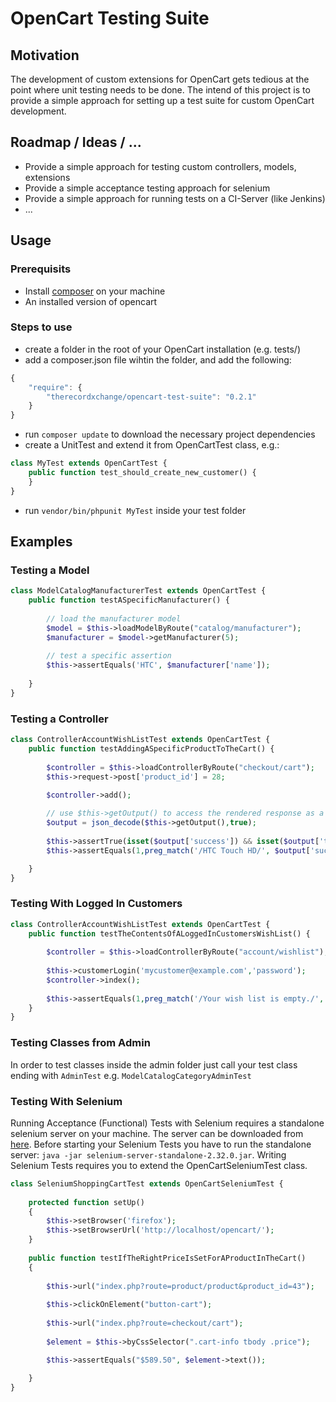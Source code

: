# OpenCart Testing Suite

## Motivation
The development of custom extensions for OpenCart gets tedious at the point where unit testing needs to be done. The intend of this project is to provide a simple approach for setting up a test suite for custom OpenCart development.

## Roadmap / Ideas / ...
* Provide a simple approach for testing custom controllers, models, extensions
* Provide a simple acceptance testing approach for selenium
* Provide a simple approach for running tests on a CI-Server (like Jenkins)
* ...

## Usage

### Prerequisits
* Install [composer](http://getcomposer.org/) on your machine
* An installed version of opencart

### Steps to use
* create a folder in the root of your OpenCart installation (e.g. tests/)
* add a composer.json file wihtin the folder, and add the following:

```javascript
{
	"require": {
		"therecordxchange/opencart-test-suite": "0.2.1"
	}
}
```
* run `composer update` to download the necessary project dependencies
* create a UnitTest and extend it from OpenCartTest class, e.g.:

```php
class MyTest extends OpenCartTest {	
    public function test_should_create_new_customer() {			
    }	
}
```
* run `vendor/bin/phpunit MyTest` inside your test folder
			
## Examples

### Testing a Model

```php
class ModelCatalogManufacturerTest extends OpenCartTest {	
	public function testASpecificManufacturer() {
		
		// load the manufacturer model
		$model = $this->loadModelByRoute("catalog/manufacturer");
		$manufacturer = $model->getManufacturer(5);		
		
		// test a specific assertion
		$this->assertEquals('HTC', $manufacturer['name']);
		
	}	
}
```

### Testing a Controller
```php
class ControllerAccountWishListTest extends OpenCartTest {	
	public function testAddingASpecificProductToTheCart() {
		
		$controller = $this->loadControllerByRoute("checkout/cart");
		$this->request->post['product_id'] = 28;

		$controller->add();
		
		// use $this->getOutput() to access the rendered response as a string
		$output = json_decode($this->getOutput(),true);	
		
		$this->assertTrue(isset($output['success']) && isset($output['total']));
		$this->assertEquals(1,preg_match('/HTC Touch HD/', $output['success']));

	}	
}
```

### Testing With Logged In Customers
```php
class ControllerAccountWishListTest extends OpenCartTest {	
	public function testTheContentsOfALoggedInCustomersWishList() {
		
		$controller = $this->loadControllerByRoute("account/wishlist");	
	
		$this->customerLogin('mycustomer@example.com','password');
		$controller->index();
		
		$this->assertEquals(1,preg_match('/Your wish list is empty./', $this->getOutput()));
	}	
}
```

### Testing Classes from Admin
In order to test classes inside the admin folder just call your test class ending with `AdminTest` e.g. `ModelCatalogCategoryAdminTest`

### Testing With Selenium
Running Acceptance (Functional) Tests with Selenium requires a standalone selenium server on your machine.
The server can be downloaded from [here](http://code.google.com/p/selenium/downloads/list). Before starting your Selenium Tests
you have to run the standalone server: `java -jar selenium-server-standalone-2.32.0.jar`. Writing Selenium Tests requires you to extend the OpenCartSeleniumTest class.

```php
class SeleniumShoppingCartTest extends OpenCartSeleniumTest {	
    
    protected function setUp()
    {
        $this->setBrowser('firefox');
        $this->setBrowserUrl('http://localhost/opencart/');
    }
 
    public function testIfTheRightPriceIsSetForAProductInTheCart()
    {
       
    	$this->url("index.php?route=product/product&product_id=43");
    	
        $this->clickOnElement("button-cart");
        
        $this->url("index.php?route=checkout/cart");
        
        $element = $this->byCssSelector(".cart-info tbody .price");

        $this->assertEquals("$589.50", $element->text());
              
    }
}
```

